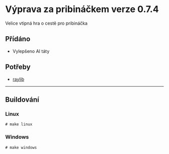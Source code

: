 # Výprava za pribináčkem verze 0.7.4
Velice vtipná hra o cestě pro pribináčka

## Přídáno
- Vylepšeno AI táty

## Potřeby
- [raylib](https://github.com/raysan5/raylib)

-------------
## Buildování
### Linux
`# make linux`

### Windows
`# make windows`
